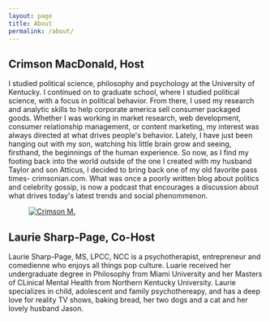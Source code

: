 ```yaml
---
layout: page
title: About
permalink: /about/
---
```


<section class="about">
  <article>
    <h2>Crimson MacDonald, Host</h2>
    <p>I studied political science, philosophy and psychology at the University of Kentucky. I continued on to graduate school, where I studied political science, with a focus in political behavior. From there, I used my research and analytic skills to help corporate america sell consumer packaged goods. Whether I was working in market research, web development, consumer relationship management, or content marketing, my interest was always directed at what drives people's behavior. Lately, I have just been hanging out with my son, watching his little brain grow and seeing, firsthand, the beginnings of the human experience. So now, as I find my footing back into the world outside of the one I created with my husband Taylor and son Atticus, I decided to bring back one of my old favorite pass times- crimsonian.com. What was once a poorly written blog about politics and celebrity gossip, is now a podcast that encourages a discussion about what drives today's latest trends and social phenommenon.</p>
  </article>
  <figure><a data-flickr-embed href="https://www.flickr.com/photos/crimsonrhoads/27001593540/in/datetaken/"><img src="https://c5.staticflickr.com/8/7175/27001593540_3cd83d3fdf_z.jpg" alt="Crimson M."></a></figure>
</section>

<section class="about">
  <article>
    <h2>Laurie Sharp-Page, Co-Host</h2>
    <p>Laurie Sharp-Page, MS, LPCC, NCC is a psychotherapist, entrepreneur and comedienne who enjoys all things pop culture. Luarie received her undergraduate degree in Philosophy from Miami University and her Masters of CLinical Mental Health from Northern Kentucky University. Laurie specializes in child, adolescent and family psychothereapy, and has a deep love for reality TV shows, baking bread, her two dogs and a cat and her lovely husband Jason.</p>
  </article>
</section>
